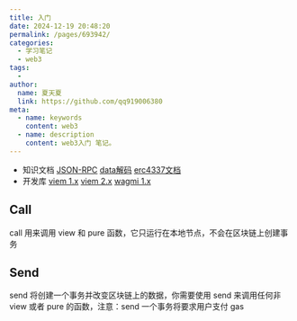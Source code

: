 ```yaml
---
title: 入门
date: 2024-12-19 20:48:20
permalink: /pages/693942/
categories:
  - 学习笔记
  - web3
tags:
  - 
author: 
  name: 夏天夏
  link: https://github.com/qq919006380
meta:
  - name: keywords
    content: web3
  - name: description
    content: web3入门 笔记。
---
```

- 知识文档
[JSON-RPC](https://ethereum.org/zh/developers/docs/apis/json-rpc)
[data解码](https://docs.soliditylang.org/en/latest/abi-spec.html)
[erc4337文档](https://eips.ethereum.org/EIPS/eip-4337)
- 开发库
[viem 1.x](https://v1.viem.sh/)
[viem 2.x](https://viem.sh/)
[wagmi 1.x](https://1.x.wagmi.sh/)

 

## Call

call 用来调用 view 和 pure 函数，它只运行在本地节点，不会在区块链上创建事务

## Send

send 将创建一个事务并改变区块链上的数据，你需要使用 send 来调用任何非 view 或者 pure 的函数，注意：send 一个事务将要求用户支付 gas
